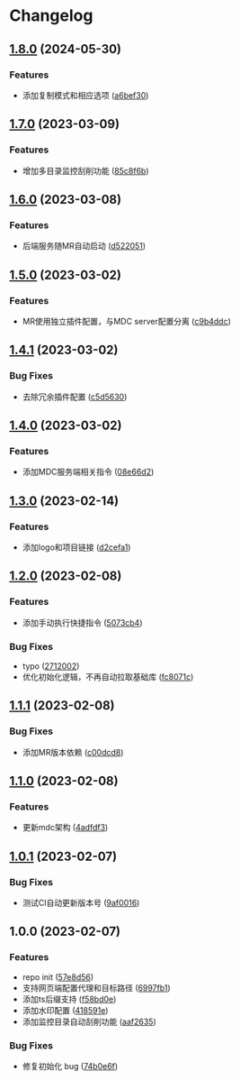 # Changelog

## [1.8.0](https://github.com/mdc-ng/mdc_mbot_plugin/compare/v1.7.0...v1.8.0) (2024-05-30)


### Features

* 添加复制模式和相应选项 ([a6bef30](https://github.com/mdc-ng/mdc_mbot_plugin/commit/a6bef30a309089776bc7ea43aaaeb53cde06dc11))

## [1.7.0](https://github.com/mdc-ng/mdc_mbot_plugin/compare/v1.6.0...v1.7.0) (2023-03-09)


### Features

* 增加多目录监控刮削功能 ([85c8f6b](https://github.com/mdc-ng/mdc_mbot_plugin/commit/85c8f6b5a2cc8b8c396b85f82fcf6bde7ec6e0ed))

## [1.6.0](https://github.com/mdc-ng/mdc_mbot_plugin/compare/v1.5.0...v1.6.0) (2023-03-08)


### Features

* 后端服务随MR自动启动 ([d522051](https://github.com/mdc-ng/mdc_mbot_plugin/commit/d5220516994d14edb326b4c3192b45635d1a4888))

## [1.5.0](https://github.com/mdc-ng/mdc_mbot_plugin/compare/v1.4.1...v1.5.0) (2023-03-02)


### Features

* MR使用独立插件配置，与MDC server配置分离 ([c9b4ddc](https://github.com/mdc-ng/mdc_mbot_plugin/commit/c9b4ddc91dd69e05874de08f942796c2235fd8e3))

## [1.4.1](https://github.com/mdc-ng/mdc_mbot_plugin/compare/v1.4.0...v1.4.1) (2023-03-02)


### Bug Fixes

* 去除冗余插件配置 ([c5d5630](https://github.com/mdc-ng/mdc_mbot_plugin/commit/c5d56304e06e96052c2ce34c3581c96b5492be67))

## [1.4.0](https://github.com/mdc-ng/mdc_mbot_plugin/compare/v1.3.0...v1.4.0) (2023-03-02)


### Features

* 添加MDC服务端相关指令 ([08e66d2](https://github.com/mdc-ng/mdc_mbot_plugin/commit/08e66d2ead630fde175a261c78f94aae1a222182))

## [1.3.0](https://github.com/mdc-ng/mdc_mbot_plugin/compare/v1.2.0...v1.3.0) (2023-02-14)


### Features

* 添加logo和项目链接 ([d2cefa1](https://github.com/mdc-ng/mdc_mbot_plugin/commit/d2cefa15f9f9c35af91993dd162af78fadc0dae9))

## [1.2.0](https://github.com/mdc-ng/mdc_mbot_plugin/compare/v1.1.1...v1.2.0) (2023-02-08)


### Features

* 添加手动执行快捷指令 ([5073cb4](https://github.com/mdc-ng/mdc_mbot_plugin/commit/5073cb4dff2080246264a07da995670cef62974b))


### Bug Fixes

* typo ([2712002](https://github.com/mdc-ng/mdc_mbot_plugin/commit/2712002adb2f02d85ebd78a84dcd216296b51bff))
* 优化初始化逻辑，不再自动拉取基础库 ([fc8071c](https://github.com/mdc-ng/mdc_mbot_plugin/commit/fc8071c4b3b4412a8a1efa1f8ac1e5cdcdcab1fc))

## [1.1.1](https://github.com/mdc-ng/mdc_mbot_plugin/compare/v1.1.0...v1.1.1) (2023-02-08)


### Bug Fixes

* 添加MR版本依赖 ([c00dcd8](https://github.com/mdc-ng/mdc_mbot_plugin/commit/c00dcd8146216d8e250aeb67cdaeb187eb9c42ee))

## [1.1.0](https://github.com/mdc-ng/mdc_mbot_plugin/compare/v1.0.1...v1.1.0) (2023-02-08)


### Features

* 更新mdc架构 ([4adfdf3](https://github.com/mdc-ng/mdc_mbot_plugin/commit/4adfdf3a86f91bd50b552a4d8550a7240d4e2f86))

## [1.0.1](https://github.com/mdc-ng/mdc_mbot_plugin/compare/v1.0.0...v1.0.1) (2023-02-07)


### Bug Fixes

* 测试CI自动更新版本号 ([9af0016](https://github.com/mdc-ng/mdc_mbot_plugin/commit/9af0016094aad1b98239c9a6acf40e77fc99b9db))

## 1.0.0 (2023-02-07)


### Features

* repo init ([57e8d56](https://github.com/mdc-ng/mdc_mbot_plugin/commit/57e8d567ef3659dd478159f4f20c1b38ee0f69ab))
* 支持网页端配置代理和目标路径 ([6997fb1](https://github.com/mdc-ng/mdc_mbot_plugin/commit/6997fb17ce07f1754bc27c563419d1badea4163b))
* 添加ts后缀支持 ([f58bd0e](https://github.com/mdc-ng/mdc_mbot_plugin/commit/f58bd0e041f2da57a568d99c054d50994d62a4cf))
* 添加水印配置 ([418591e](https://github.com/mdc-ng/mdc_mbot_plugin/commit/418591e72f04ccda09db15cb723c7749ae296821))
* 添加监控目录自动刮削功能 ([aaf2635](https://github.com/mdc-ng/mdc_mbot_plugin/commit/aaf2635f172e2b1da2f9a7c65166f896c10c76d1))


### Bug Fixes

* 修复初始化 bug ([74b0e6f](https://github.com/mdc-ng/mdc_mbot_plugin/commit/74b0e6fec508086628c63d938fb12e7839351eff))
